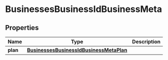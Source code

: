

# BusinessesBusinessIdBusinessMeta


## Properties

Name | Type | Description | Notes
------------ | ------------- | ------------- | -------------
**plan** | [**BusinessesBusinessIdBusinessMetaPlan**](BusinessesBusinessIdBusinessMetaPlan.md) |  | 



